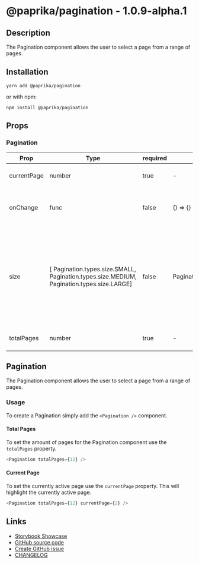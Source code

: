 <!-- start: Autogenerated - do not modify -->

# @paprika/pagination - 1.0.9-alpha.1

## Description

The Pagination component allows the user to select a page from a range of pages.

## Installation

```
yarn add @paprika/pagination
```

or with npm:

```
npm install @paprika/pagination
```

## Props

### Pagination

| Prop        | Type                                                                                      | required | default                      | Description                                                                                                                                  |
| ----------- | ----------------------------------------------------------------------------------------- | -------- | ---------------------------- | -------------------------------------------------------------------------------------------------------------------------------------------- |
| currentPage | number                                                                                    | true     | -                            | The number of current active page                                                                                                            |
| onChange    | func                                                                                      | false    | () => {}                     | Callback to be executed when current page is changed.                                                                                        |
| size        | [ Pagination.types.size.SMALL, Pagination.types.size.MEDIUM, Pagination.types.size.LARGE] | false    | Pagination.types.size.MEDIUM | The number of other pages that will be visible around the current/active page (not hidden by elipsis). Can be set to small, medium, or large |
| totalPages  | number                                                                                    | true     | -                            | The number of total pages.                                                                                                                   |

<!-- end: Autogenerated - do not modify -->
<!-- content -->

## Pagination

The Pagination component allows the user to select a page from a range of pages.

### Usage

To create a Pagination simply add the `<Pagination />` component.

#### Total Pages

To set the amount of pages for the Pagination component use the `totalPages` property.

```js
<Pagination totalPages={12} />
```

#### Current Page

To set the currently active page use the `currentPage` property. This will highlight the currently active page.

```js
<Pagination totalPages={12} currentPage={2} />
```

<!-- eoContent -->

## Links

- [Storybook Showcase](https://paprika.highbond.com/?path=/story/navigation-pagination--showcase)
- [GitHub source code](https://github.com/acl-services/paprika/tree/master/packages/Pagination/src)
- [Create GitHub issue](https://github.com/acl-services/paprika/issues/new?label=[]&title=@paprika/pagination%20[help]:%20your%20short%20description&body=%0A%23%20Help%20wanted%0A%0A%23%23%20Please%20write%20your%20question.%0A*A%20clear%20and%20concise%20description%20of%20what%20the%20question%20is*%0A%0A%23%23%20Additional%20context%0A*Add%20any%20other%20context%20or%20screenshots%20about%20your%20question%20here.*%0A)
- [CHANGELOG](https://github.com/acl-services/paprika/tree/master/packages/Pagination/CHANGELOG.md)
